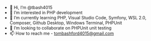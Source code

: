 - 👋 Hi, I’m @tbash4015
- 👀 I’m interested in PHP development
- 🌱 I’m currently learning PHP, Visual Studio Code, Symfony, WSL 2.0, Composer, Github Desktop, Windows Terminal, PHPUnit
- 💞️ I’m looking to collaborate on PHPUnit unit testing
- 📫 How to reach me - tombashford4015@gmail.com

<!---
tbash4015/tbash4015 is a ✨ special ✨ repository because its `README.md` (this file) appears on your GitHub profile.
You can click the Preview link to take a look at your changes.
--->
